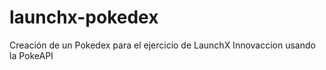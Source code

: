# launchx-pokedex
Creación de un Pokedex para el ejercicio de LaunchX Innovaccion usando la PokeAPI
